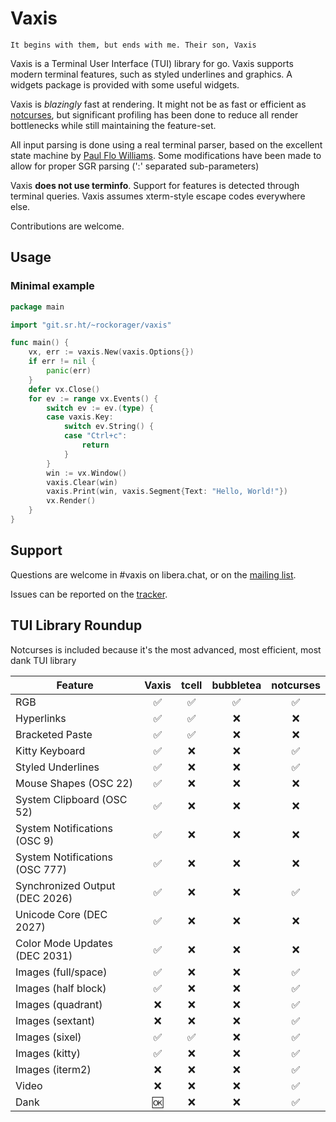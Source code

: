 # Vaxis

```
It begins with them, but ends with me. Their son, Vaxis
```

Vaxis is a Terminal User Interface (TUI) library for go. Vaxis supports modern
terminal features, such as styled underlines and graphics. A widgets package is
provided with some useful widgets.

Vaxis is _blazingly_ fast at rendering. It might not be as fast or efficient as
[notcurses](https://notcurses.com/), but significant profiling has been done to
reduce all render bottlenecks while still maintaining the feature-set.

All input parsing is done using a real terminal parser, based on the excellent
state machine by [Paul Flo Williams](https://vt100.net/emu/dec_ansi_parser).
Some modifications have been made to allow for proper SGR parsing (':' separated
sub-parameters)

Vaxis **does not use terminfo**. Support for features is detected through
terminal queries. Vaxis assumes xterm-style escape codes everywhere else.

Contributions are welcome.

## Usage

### Minimal example

```go
package main

import "git.sr.ht/~rockorager/vaxis"

func main() {
	vx, err := vaxis.New(vaxis.Options{})
	if err != nil {
		panic(err)
	}
	defer vx.Close()
	for ev := range vx.Events() {
		switch ev := ev.(type) {
		case vaxis.Key:
			switch ev.String() {
			case "Ctrl+c":
				return
			}
		}
		win := vx.Window()
		vaxis.Clear(win)
		vaxis.Print(win, vaxis.Segment{Text: "Hello, World!"})
		vx.Render()
	}
}
```

## Support

Questions are welcome in #vaxis on libera.chat, or on the [mailing list](mailto:~rockorager/vaxis@lists.sr.ht).

Issues can be reported on the [tracker](https://todo.sr.ht/~rockorager/vaxis).

## TUI Library Roundup

Notcurses is included because it's the most advanced, most efficient,
most dank TUI library

| Feature                        | Vaxis | tcell | bubbletea | notcurses |
| ------------------------------ | :---: | :---: | :-------: | :-------: |
| RGB                            |  ✅   |  ✅   |    ✅     |    ✅     |
| Hyperlinks                     |  ✅   |  ✅   |    ❌     |    ❌     |
| Bracketed Paste                |  ✅   |  ✅   |    ❌     |    ❌     |
| Kitty Keyboard                 |  ✅   |  ❌   |    ❌     |    ✅     |
| Styled Underlines              |  ✅   |  ❌   |    ❌     |    ✅     |
| Mouse Shapes (OSC 22)          |  ✅   |  ❌   |    ❌     |    ❌     |
| System Clipboard (OSC 52)      |  ✅   |  ❌   |    ❌     |    ❌     |
| System Notifications (OSC 9)   |  ✅   |  ❌   |    ❌     |    ❌     |
| System Notifications (OSC 777) |  ✅   |  ❌   |    ❌     |    ❌     |
| Synchronized Output (DEC 2026) |  ✅   |  ❌   |    ❌     |    ✅     |
| Unicode Core (DEC 2027)        |  ✅   |  ❌   |    ❌     |    ❌     |
| Color Mode Updates (DEC 2031)  |  ✅   |  ❌   |    ❌     |    ❌     |
| Images (full/space)            |  ✅   |  ❌   |    ❌     |    ✅     |
| Images (half block)            |  ✅   |  ❌   |    ❌     |    ✅     |
| Images (quadrant)              |  ❌   |  ❌   |    ❌     |    ✅     |
| Images (sextant)               |  ❌   |  ❌   |    ❌     |    ✅     |
| Images (sixel)                 |  ✅   |  ✅   |    ❌     |    ✅     |
| Images (kitty)                 |  ✅   |  ❌   |    ❌     |    ✅     |
| Images (iterm2)                |  ❌   |  ❌   |    ❌     |    ✅     |
| Video                          |  ❌   |  ❌   |    ❌     |    ✅     |
| Dank                           |  🆗   |  ❌   |    ❌     |    ✅     |
